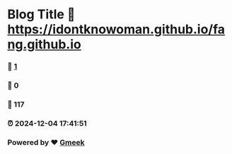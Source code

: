 # Blog Title :link: https://idontknowoman.github.io/fang.github.io 
### :page_facing_up: [1](https://idontknowoman.github.io/fang.github.io/tag.html) 
### :speech_balloon: 0 
### :hibiscus: 117 
### :alarm_clock: 2024-12-04 17:41:51 
### Powered by :heart: [Gmeek](https://github.com/Meekdai/Gmeek)
